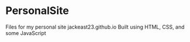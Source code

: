 # PersonalSite
Files for my personal site
jackeast23.github.io
Built using HTML, CSS, and some JavaScript
